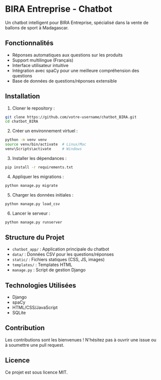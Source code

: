 # BIRA Entreprise - Chatbot

Un chatbot intelligent pour BIRA Entreprise, spécialisé dans la vente de ballons de sport à Madagascar.

## Fonctionnalités

- Réponses automatiques aux questions sur les produits
- Support multilingue (Français)
- Interface utilisateur intuitive
- Intégration avec spaCy pour une meilleure compréhension des questions
- Base de données de questions/réponses extensible

## Installation

1. Cloner le repository :
```bash
git clone https://github.com/votre-username/chatbot_BIRA.git
cd chatbot_BIRA
```

2. Créer un environnement virtuel :
```bash
python -m venv venv
source venv/bin/activate  # Linux/Mac
venv\Scripts\activate     # Windows
```

3. Installer les dépendances :
```bash
pip install -r requirements.txt
```

4. Appliquer les migrations :
```bash
python manage.py migrate
```

5. Charger les données initiales :
```bash
python manage.py load_csv
```

6. Lancer le serveur :
```bash
python manage.py runserver
```

## Structure du Projet

- `chatbot_app/` : Application principale du chatbot
- `data/` : Données CSV pour les questions/réponses
- `static/` : Fichiers statiques (CSS, JS, images)
- `templates/` : Templates HTML
- `manage.py` : Script de gestion Django

## Technologies Utilisées

- Django
- spaCy
- HTML/CSS/JavaScript
- SQLite

## Contribution

Les contributions sont les bienvenues ! N'hésitez pas à ouvrir une issue ou à soumettre une pull request.

## Licence

Ce projet est sous licence MIT. 